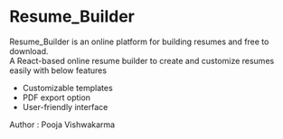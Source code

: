 # Resume_Builder
Resume_Builder is an online platform for building resumes and free to download.
<br>
A React-based online resume builder to create and customize resumes easily with below features
<ul>
  <li>Customizable templates</li>
  <li>PDF export option</li>
  <li>User-friendly interface</li>
</ul>

Author : Pooja Vishwakarma
